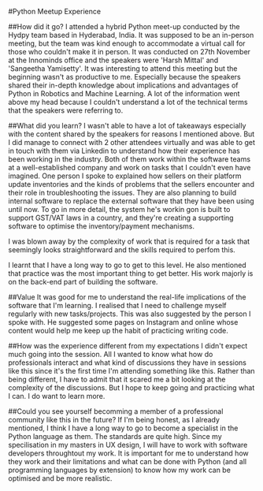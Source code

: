 #Python Meetup Experience

##How did it go?
I attended a hybrid Python meet-up conducted by the Hydpy team based in Hyderabad, India. It was supposed to be an in-person meeting, but the team was kind enough to accommodate a virtual call for those who couldn't make it in person. 
It was conducted on 27th November at the Innominds office and the speakers were 'Harsh Mittal' and 'Sangeetha Yamisetty'. It was interesting to attend this meeting but the beginning wasn't as productive to me.
Especially because the speakers shared their in-depth knowledge about implications and advantages of Python in Robotics and Machine Learning. 
A lot of the information went above my head because I couldn't understand a lot of the technical terms that the speakers were referring to. 

##What did you learn?
I wasn't able to have a lot of takeaways especially with the content shared by the speakers for reasons I mentioned above. But I did manage to connect with 2 other attendees virtually and was able to get in touch with them via Linkedin to understand how their experience has been working in the industry.
Both of them work within the software teams at a well-established company and work on tasks that I couldn't even have imagined. One person I spoke to explained how sellers on their platform update inventories and the kinds of problems that the sellers encounter and their role in troubleshooting the issues. 
They are also planning to build internal software to replace the external software that they have been using until now. To go in more detail, the system he's workin gon is built to support GST/VAT laws in a country, and they're creating a supporting software to optimise the inventory/payment mechanisms.

I was blown away by the complexity of work that is required for a task that seemingly looks straightforward and the skills required to perfom this.

I learnt that I have a long way to go to get to this level. He also mentioned that practice was the most important thing to get better. His work majorly is on the back-end part of building the software.

##Value
It was good for me to understand the real-life implications of the software that I'm learning. I realised that I need to challenge myself regularly with new tasks/projects. This was also suggested by the person I spoke with. He suggested some pages on Instagram and online whose content would help me keep up the habit of practicing writing code.

##How was the experience different from my expectations
I didn't expect much going into the session. All I wanted to know what how do professionals interact and what kind of discussions they have in sessions like this since it's the first time I'm attending something like this.
Rather than being different, I have to admit that it scared me a bit looking at the complexity of the discussions. But I hope to keep going and practicing what I can.
I do want to learn more.

##Could you see yourself becomming a member of a professional community like this in the future?
If I'm being honest, as I already mentioned, I think I have a long way to go to become a specialist in the Python language as them. The standards are quite high. 
Since my specilisation in my masters in UX design, I will have to work with software developers throughtout my work. It is important for me to understand how they work and their limitations and what can be done with Python (and all programming languages by extension) to know how my work can be optimised and be more realistic. 
